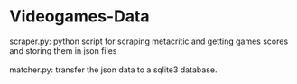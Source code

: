 # Videogames-Data

scraper.py: python script for scraping metacritic and getting games scores and storing them in json files\
<br/>
matcher.py: transfer the json data to a sqlite3 database.
